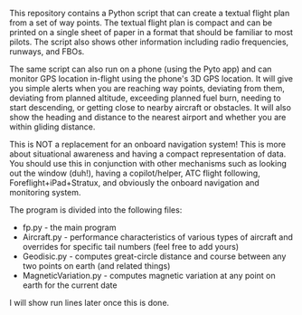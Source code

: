 This repository contains a Python script that can create a textual flight plan from a set of way points.  The textual flight plan is compact and can be printed on a single sheet of paper in a format that should be familiar to most pilots.  The script also shows other information including radio frequencies, runways, and FBOs.

The same script can also run on a phone (using the Pyto app) and can monitor GPS location in-flight using the phone's 3D GPS location.  It will give you simple alerts when you are reaching way points, deviating from them, deviating from planned altitude, exceeding planned fuel burn, needing to start descending, or getting close to nearby aircraft or obstacles.  It will also show the heading and distance to the nearest airport and whether you are within gliding distance. 

This is NOT a replacement for an onboard navigation system! This is more about situational awareness and having a compact representation of data.  You should use this in conjunction with other mechanisms such as looking out the window (duh!), having a copilot/helper, ATC flight following, Foreflight+iPad+Stratux, and obviously the onboard navigation and monitoring system.

The program is divided into the following files:
* fp.py - the main program
* Aircraft.py - performance characteristics of various types of aircraft and overrides for specific tail numbers (feel free to add yours)
* Geodisic.py - computes great-circle distance and course between any two points on earth (and related things)
* MagneticVariation.py - computes magnetic variation at any point on earth for the current date

I will show run lines later once this is done.
